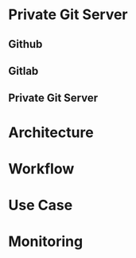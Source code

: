 # Private Git Server

## Github


## Gitlab


## Private Git Server


# Architecture 


# Workflow


# Use Case


# Monitoring
